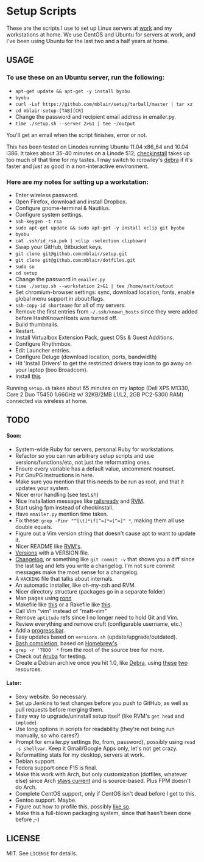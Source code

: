 # Setup Scripts

These are the scripts I use to set up Linux servers at [work](http://www.grossmaninteractive.com) and my workstations at home. We use CentOS and Ubuntu for servers at work, and I've been using Ubuntu for the last two and a half years at home.

## USAGE

### To use these on an Ubuntu server, run the following:

* `apt-get update && apt-get -y install byobu`
* `byobu`
* `curl -Lsf https://github.com/mblair/setup/tarball/master | tar xz`
* `cd mblair-setup-[TAB][CR]`
* Change the password and recipient email address in emailer.py.
* `time ./setup.sh --server 2>&1 | tee ~/output`

You'll get an email when the script finishes, error or not.

This has been tested on Linodes running Ubuntu 11.04 x86\_64 and 10.04 i386. It takes about 35-40 minutes on a Linode 512; [checkinstall](http://www.asic-linux.com.mx/~izto/checkinstall/) takes up too much of that time for my tastes. I may switch to rcrowley's [debra](http://rcrowley.github.com/debra/) if it's faster and just as good in a non-interactive environment.

### Here are my notes for setting up a workstation:

* Enter wireless password.
* Open Firefox, download and install Dropbox.
* Configure gnome-terminal & Nautilus.
* Configure system settings.
* `ssh-keygen -t rsa`
* `sudo apt-get update && sudo apt-get -y install xclip git byobu`
* `byobu`
* `cat .ssh/id_rsa.pub | xclip -selection clipboard`
* Swap your GitHub, Bitbucket keys.
* `git clone git@github.com:mblair/setup.git`
* `git clone git@github.com:mblair/dotfiles.git`
* `sudo su`
* `cd setup`
* Change the password in `emailer.py`
* `time ./setup.sh --workstation 2>&1 | tee /home/matt/output`
* Set chromium-browser settings: sync, download location, fonts, enable global menu support in about:flags.
* `ssh-copy-id shortname` for all of my servers.
* Remove the first entries from `~/.ssh/known_hosts` since they were added before HashKnownHosts was turned off.
* Build thumbnails.
* Restart.
* Install Virtualbox Extension Pack, guest OSs & Guest Additions.
* Configure Rhythmbox.
* Edit Launcher entries.
* Configure Deluge (download location, ports, bandwidth)
* Hit 'Install Drivers' to get the restricted drivers tray icon to go away on your laptop (boo Broadcom).
* Install [this](https://addons.mozilla.org/en-US/firefox/addon/video-downloadhelper/)

Running `setup.sh` takes about 65 minutes on my laptop (Dell XPS M1330, Core 2 Duo T5450 1.66GHz w/ 32KB/2MB L1/L2, 2GB PC2-5300 RAM) connected via wireless at home.

## TODO

#### Soon:
* System-wide Ruby for servers, personal Ruby for workstations.
* Refactor so you can run arbitrary setup scripts and use versions/functions/etc, not just the reformatting ones.
* Ensure every variable has a default value, uncomment nounset.
* Put GnuPG instructions in here.
* Make sure you mention that this needs to be run as root, and that it updates your system.
* Nicer error handling (see test.sh)
* Nice installation messages like [railsready](https://github.com/joshfng/railsready/blob/master/railsready.sh) and [RVM](https://github.com/wayneeseguin/rvm/blob/master/scripts/functions/installer).
* Start using fpm instead of checkinstall.
* Have `emailer.py` mention time taken.
* Fix these: `grep -Pinr "^[\t]*if[^=]*=[^=]" *`, making them all use double equals.
* Figure out a Vim version string that doesn't cause apt to want to update it.
* Nicer README like [RVM's](https://github.com/wayneeseguin/rvm/blob/master/README).
* [Versions](http://semver.org/) with a VERSION file.
* [Changelog](https://github.com/visionmedia/git-extras/blob/master/bin/git-changelog), or something like `git commit -v` that shows you a diff since the last tag and lets you write a changelog. I'm not sure commit messages make the most sense for a changelog.
* A `HACKING` file that talks about internals.
* An automatic installer, like oh-my-zsh and RVM.
* Nicer directory structure (packages go in a separate folder)
* Man pages using [ronn](http://rtomayko.github.com/ronn/)
* Makefile like [this](https://github.com/visionmedia/git-extras/blob/master/Makefile) or a Rakefile like [this](https://github.com/cloudfoundry/vcap/blob/master/Rakefile).
* Call Vim "vim" instead of "matt-vim"
* Remove `aptitude` refs since I no longer need to hold Git and Vim.
* Review everything and remove cruft (configurable username, etc.)
* Add a [progress bar](http://stackoverflow.com/questions/238073/how-to-add-a-progress-bar-to-a-bash-script/238094#238094).
* Easy updates based on `versions.sh` (update/upgrade/outdated).
* [Bash completion](http://www.debian-administration.org/articles/316), based on [Homebrew's](https://github.com/mxcl/homebrew/blob/master/Library/Contributions/brew_bash_completion.sh).
* `grep -r 'TODO' *` from the root of the source tree for more.
* Check out [Aruba](https://github.com/cucumber/aruba/blob/master/features/interactive.feature) for testing.
* Create a Debian archive once you hit 1.0, like [Debra](http://rcrowley.github.com/debra/), using [these](http://scotbofh.wordpress.com/2011/04/26/creating-your-own-signed-apt-repository-and-debian-packages/) [two](http://www.debian-administration.org/article/286/Setting_up_your_own_APT_repository_with_upload_support) resources.

#### Later:
* Sexy website. So necessary.
* Set up Jenkins to test changes before you push to GitHub, as well as pull requests before merging them.
* Easy way to upgrade/uninstall setup itself (like RVM's `get head` and `implode`)
* Use long options in scripts for readability (they're not being run manually, so who cares?)
* Prompt for emailer.py settings (to, from, password), possibly using `read -s shellvar`. Keep it Gmail/Google Apps only, let's not get crazy.
* Reformatting stats for my desktop, servers at work.
* Debian support.
* Fedora support once F15 is final.
* Make this work with Arch, but only customization (dotfiles, whatever else) since Arch [stays current](http://www.archlinux.org/packages/extra/i686/ruby/) and is source-based. Plus FPM doesn't do Arch.
* Complete CentOS support, only if CentOS isn't dead before I get to this.
* Gentoo support. Maybe.
* Figure out how to profile this, possibly [like so](http://stackoverflow.com/questions/4336035/performance-profiling-tools-for-shell-scripts/4338046#4338046).
* Make this a full-blown packaging system, since that hasn't been done before ;-)

## LICENSE

MIT. See `LICENSE` for details.
